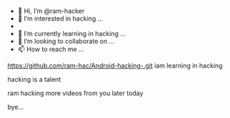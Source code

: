 - 👋 Hi, I’m @ram-hacker
- 👀 I’m interested in hacking ...
- 
- 🌱 I’m currently learning in hacking ...
- 💞️ I’m looking to collaborate on ...
- 📫 How to reach me ...

<!---
ram-hac/ram-hac is a ✨ special ✨ repository because its `README.md` (this file) appears on your GitHub profile.
You can click the Preview link to take a look at your changes.
--->
https://github.com/ram-hac/Android-hacking-.git
iam learning in hacking

hacking is a talent

ram hacking more videos from you later today

bye... 
